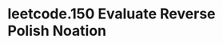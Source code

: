 # leetcode.150 Evaluate Reverse Polish Noation 
[Reverse RPN]: https://github.com/lulukdog/leetcode-Python/blob/master/Stack/Evaluate%20Reverse%20Polish%20Notation.py
